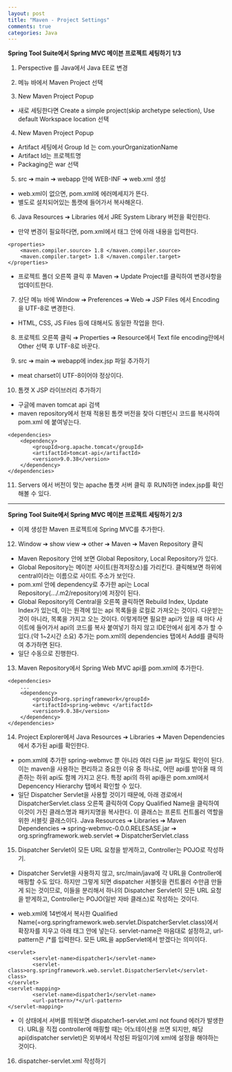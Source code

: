 ```yaml
---
layout: post
title: "Maven - Project Settings"
comments: true
categories: Java
---
```


**Spring Tool Suite에서 Spring MVC 메이븐 프로젝트 세팅하기 1/3**

1. Perspective 를 Java에서 Java EE로 변경

2. 메뉴 바에서 Maven Project 선택

3. New Maven Project Popup

- 새로 세팅한다면 Create a simple project(skip archetype selection), Use default Workspace location 선택

4. New Maven Project Popup

- Artifact 세팅에서 Group Id 는 com.yourOrganizationName
- Artifact Id는 프로젝트명
- Packaging은 war 선택

5. src ➔ main ➔ webapp 안에 WEB-INF ➔ web.xml 생성

- web.xml이 없으면, pom.xml에 에러메세지가 뜬다.
- 별도로 설치되어있는 톰캣에 들어가서 복사해온다.

6. Java Resources ➔ Libraries 에서 JRE System Library 버전을 확인한다.

- 만약 변경이 필요하다면, pom.xml에서 <properties> 태그 안에 아래 내용을 입력한다.

```
<properties>
    <maven.compiler.source> 1.8 </maven.compiler.source>
    <maven.compiler.target> 1.8 </maven.compiler.target>
</properties>
```

- 프로젝트 폴더 오른쪽 클릭 후 Maven ➔ Update Project를 클릭하여 변경사항을 업데이트한다.

7. 상단 메뉴 바에 Window ➔ Preferences ➔ Web ➔ JSP Files 에서 Encoding을 UTF-8로 변경한다.

- HTML, CSS, JS Files 등에 대해서도 동일한 작업을 한다.

8. 프로젝트 오른쪽 클릭 ➔ Properties ➔ Resource에서 Text file encoding란에서 Other 선택 후 UTF-8로 바꾼다.

9. src ➔ main ➔ webapp에 index.jsp 파일 추가하기

- meat charset이 UTF-8이어야 정상이다.

10. 톰캣 X JSP 라이브러리 추가하기

- 구글에 maven tomcat api 검색
- maven repository에서 현재 적용된 톰캣 버전을 찾아 디펜던시 코드를 복사하여 pom.xml 에 붙여넣는다.

```
<dependencies>
    <dependency>
        <groupId>org.apache.tomcat</groupId>
        <artifactId>tomcat-api</artifactId>
        <version>9.0.38</version>
    </dependency>
</dependencies>
```

11. Servers 에서 버전이 맞는 apache 톰캣 서버 클릭 후 RUN하면 index.jsp를 확인해볼 수 있다.

<hr/>

**Spring Tool Suite에서 Spring MVC 메이븐 프로젝트 세팅하기 2/3**

- 이제 생성한 Maven 프로젝트에 Spring MVC를 추가한다.

12. Window ➔ show view ➔ other ➔ Maven ➔ Maven Repository 클릭

- Maven Repository 안에 보면 Global Repository, Local Repository가 있다.
- Global Repository는 메이븐 사이트(원격저장소)를 가리킨다. 클릭해보면 하위에 central이라는 이름으로 사이트 주소가 보인다.
- pom.xml 안에 dependency로 추가한 api는 Local Repository(.../.m2/repository)에 저장이 된다.
- Global Repository의 Central을 오른쪽 클릭하면 Rebuild Index, Update Index가 있는데, 이는 원격에 있는 api 목록들을 로컬로 가져오는 것이다. 다운받는 것이 아니라, 목록을 가지고 오는 것이다. 이렇게하면 필요한 api가 있을 때 마다 사이트에 들어가서 api의 <dependency> 코드를 복사 붙여넣기 하지 않고 IDE안에서 쉽게 추가 할 수 있다.(약 1~2시간 소요) 추가는 pom.xml의 dependencies 탭에서 Add를 클릭하여 추가하면 된다.
- 일단 수동으로 진행한다.

13. Maven Repository에서 Spring Web MVC api를 pom.xml에 추가한다.

```
<dependencies>
    ...
    <dependency>
        <groupId>org.springframework</groupId>
        <artifactId>spring-webmvc </artifactId>
        <version>9.0.38</version>
    </dependency>
</dependencies>
```

14. Project Explorer에서 Java Resources ➔ Libraries ➔ Maven Dependencies 에서 추가된 api를 확인한다.

- pom.xml에 추가한 spring-webmvc 뿐 아니라 여러 다른 jar 파일도 확인이 된다. 이는 maven을 사용하는 편리하고 중요한 이유 중 하나로, 어떤 api를 받아올 때 의존하는 하위 api도 함께 가지고 온다. 특정 api의 하위 api들은 pom.xml에서 Depencency Hierarchy 탭에서 확인할 수 있다.
- 일단 Dispatcher Servlet을 사용할 것이기 때문에, 아래 경로에서 DispatcherServlet.class 오른쪽 클릭하여 Copy Qualified Name을 클릭하여 이것이 가진 클래스명과 패키지명을 복사한다. 이 클래스는 프론트 컨트롤러 역할을 위한 서블릿 클래스이다.
  Java Resources ➔ Libraries ➔ Maven Dependencies ➔ spring-webmvc-0.0.0.RELESASE.jar ➔ org.springframework.web.servlet ➔ DispatcherServlet.class

15. Dispatcher Servlet이 모든 URL 요청을 받게하고, Controller는 POJO로 작성하기.

- Dispatcher Servlet을 사용하지 않고, src/main/java에 각 URL을 Controller에 매핑할 수도 있다. 하지만 그렇게 되면 dispatcher 서블릿을 컨트롤러 수만큼 만들게 되는 것이므로, 이들을 분리해서 하나의 Dispatcher Servlet이 모든 URL 요청을 받게하고, Controller는 POJO(일반 자바 클래스)로 작성하는 것이다.

- web.xml에 14번에서 복사한 Qualified Name(=org.springframework.web.servlet.DispatcherServlet.class)에서 확장자를 지우고 아래 <servlet-class> 태그 안에 넣는다. servlet-name은 마음대로 설정하고, url-pattern은 /*를 입력한다. 모든 URL을 appServlet에서 받겠다는 의미이다.

```
<servlet>
		<servlet-name>dispatcher1</servlet-name>
		<servlet-class>org.springframework.web.servlet.DispatcherServlet</servlet-class>
</servlet>
<servlet-mapping>
		<servlet-name>dispatcher1</servlet-name>
		<url-pattern>/*</url-pattern>
</servlet-mapping>
```

- 이 상태에서 서버를 띄워보면 dispatcher1-servlet.xml not found 에러가 발생한다. URL을 직접 controller에 매핑할 때는 어노테이션을 쓰면 되지만, 해당 api(dispatcher servlet)은 외부에서 작성된 파일이기에 xml에 설정을 해야하는 것이다.

16. dispatcher-servlet.xml 작성하기
